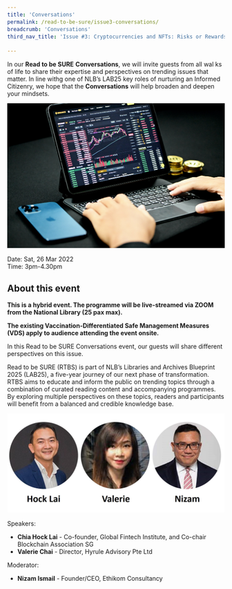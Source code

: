 ```yaml
---
title: 'Conversations'
permalink: /read-to-be-sure/issue3-conversations/
breadcrumb: 'Conversations'
third_nav_title: 'Issue #3: Cryptocurrencies and NFTs: Risks or Rewards?'

---
```


In our **Read to be SURE** **Conversations**, we will invite guests from all wal	ks of life to share their expertise and perspectives on trending issues that matter. In line withg one of NLB’s LAB25 key roles of nurturing an Informed Citizenry, we hope that the **Conversations** will help broaden and deepen your mindsets.  

![](../images/kanchanara-GnWfl_nnZro-unsplash.jpg)

Date: Sat, 26 Mar 2022<br>
Time: 3pm-4.30pm


## About this event

**This is a hybrid event. The programme will be live-streamed via ZOOM from the National Library (25 pax max).**

**The existing Vaccination-Differentiated Safe Management Measures (VDS) apply to audience attending the event onsite.**



In this Read to be SURE Conversations event, our guests will share different perspectives on this issue.

 

Read to be SURE (RTBS) is part of NLB’s Libraries and Archives Blueprint 2025 (LAB25), a five-year journey of our next phase of transformation. RTBS aims to educate and inform the public on trending topics through a combination of curated reading content and accompanying programmes. By exploring multiple perspectives on these topics, readers and participants will benefit from a balanced and credible knowledge base.

![](../images/rtbs3-convo-speakers.JPG)

Speakers:

- **Chia Hock Lai** - Co-founder, Global Fintech Institute, and Co-chair Blockchain Association SG
- **Valerie Chai** - Director, Hyrule Advisory Pte Ltd

Moderator:

- **Nizam Ismail** - Founder/CEO, Ethikom Consultancy


